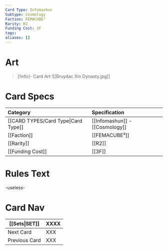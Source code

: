 ```yaml
---
Card Type: Infomashun
Subtype: Cosmology
Faction: FEMACUBE³
Rarity: R2
Funding Cost: 3F
tags: 
aliases: []
---
```

# Art

> [!info]- Card Art
> ![[Bruydac Xin Dynasty.jpg]]

# Card Specs

| Category | Specification| 
| :--- | :--- |
| [[CARD TYPES/Card Type\|Card Type]] | [[Infomashun]] - [[Cosmology]] |  
| [[Faction]] | [[FEMACUBE³]] | 
| [[Rarity]] | [[R2]] | 
| [[Funding Cost]] | [[3F]] |  

# Rules Text  

-useless-

# Card Nav

| [[Sets\|SET]]           | XXXX |
| ------------- | ------------------------------ |
| Next Card     | XXX |
| Previous Card | XXX |


